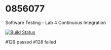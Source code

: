 # 0856077
Software Testing - Lab 4 Continuous Integration

[![Build Status](https://travis-ci.org/fantasticWolff/0856077.svg?branch=master)](https://travis-ci.org/fantasticWolff/0856077)

#129 passed
#128 failed
